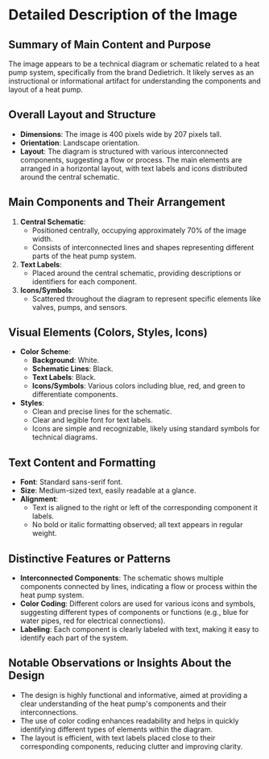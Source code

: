 # Detailed Description of the Image

## Summary of Main Content and Purpose
The image appears to be a technical diagram or schematic related to a heat pump system, specifically from the brand Dedietrich. It likely serves as an instructional or informational artifact for understanding the components and layout of a heat pump.

## Overall Layout and Structure
- **Dimensions**: The image is 400 pixels wide by 207 pixels tall.
- **Orientation**: Landscape orientation.
- **Layout**: The diagram is structured with various interconnected components, suggesting a flow or process. The main elements are arranged in a horizontal layout, with text labels and icons distributed around the central schematic.

## Main Components and Their Arrangement
1. **Central Schematic**:
   - Positioned centrally, occupying approximately 70% of the image width.
   - Consists of interconnected lines and shapes representing different parts of the heat pump system.
2. **Text Labels**:
   - Placed around the central schematic, providing descriptions or identifiers for each component.
3. **Icons/Symbols**:
   - Scattered throughout the diagram to represent specific elements like valves, pumps, and sensors.

## Visual Elements (Colors, Styles, Icons)
- **Color Scheme**:
  - **Background**: White.
  - **Schematic Lines**: Black.
  - **Text Labels**: Black.
  - **Icons/Symbols**: Various colors including blue, red, and green to differentiate components.
- **Styles**:
  - Clean and precise lines for the schematic.
  - Clear and legible font for text labels.
  - Icons are simple and recognizable, likely using standard symbols for technical diagrams.

## Text Content and Formatting
- **Font**: Standard sans-serif font.
- **Size**: Medium-sized text, easily readable at a glance.
- **Alignment**:
  - Text is aligned to the right or left of the corresponding component it labels.
  - No bold or italic formatting observed; all text appears in regular weight.

## Distinctive Features or Patterns
- **Interconnected Components**: The schematic shows multiple components connected by lines, indicating a flow or process within the heat pump system.
- **Color Coding**: Different colors are used for various icons and symbols, suggesting different types of components or functions (e.g., blue for water pipes, red for electrical connections).
- **Labeling**: Each component is clearly labeled with text, making it easy to identify each part of the system.

## Notable Observations or Insights About the Design
- The design is highly functional and informative, aimed at providing a clear understanding of the heat pump's components and their interconnections.
- The use of color coding enhances readability and helps in quickly identifying different types of elements within the diagram.
- The layout is efficient, with text labels placed close to their corresponding components, reducing clutter and improving clarity.